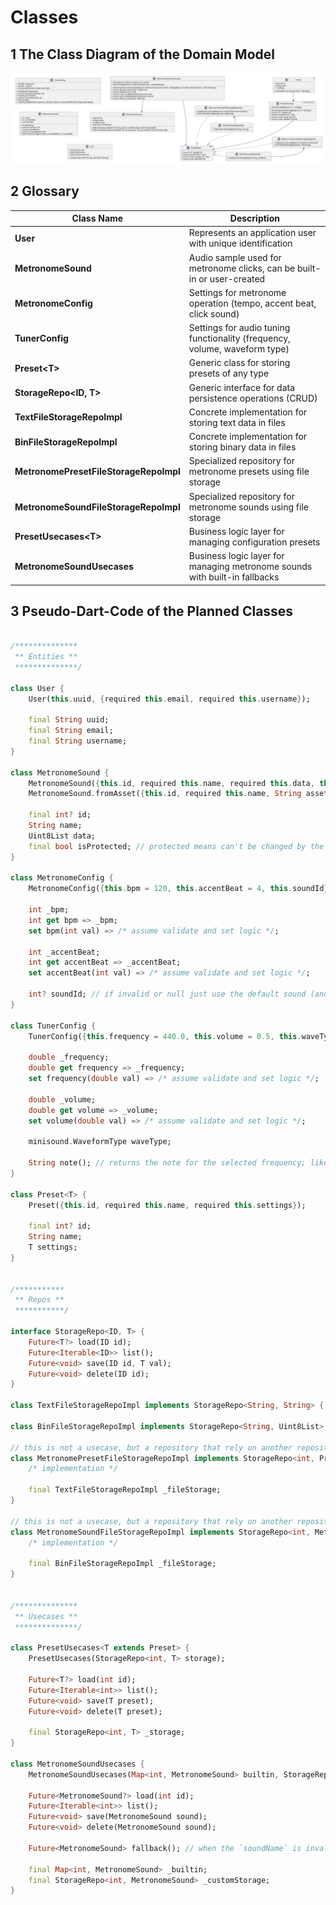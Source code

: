 # Classes

## 1 The Class Diagram of the Domain Model

![The Class Diagram of the Domain Model](./class_diagram.svg)


## 2 Glossary

| Class Name                             | Description                                                                 |
|----------------------------------------|-----------------------------------------------------------------------------|
| **User**                               | Represents an application user with unique identification                   |
| **MetronomeSound**                     | Audio sample used for metronome clicks, can be built-in or user-created     |
| **MetronomeConfig**                    | Settings for metronome operation (tempo, accent beat, click sound)          |
| **TunerConfig**                        | Settings for audio tuning functionality (frequency, volume, waveform type)  |
| **Preset\<T\>**                        | Generic class for storing presets of any type                               |
| **StorageRepo\<ID, T\>**               | Generic interface for data persistence operations (CRUD)                    |
| **TextFileStorageRepoImpl**            | Concrete implementation for storing text data in files                      |
| **BinFileStorageRepoImpl**             | Concrete implementation for storing binary data in files                    |
| **MetronomePresetFileStorageRepoImpl** | Specialized repository for metronome presets using file storage             |
| **MetronomeSoundFileStorageRepoImpl**  | Specialized repository for metronome sounds using file storage              |
| **PresetUsecases\<T\>**                | Business logic layer for managing configuration presets                     |
| **MetronomeSoundUsecases**             | Business logic layer for managing metronome sounds with built-in fallbacks  |


## 3 Pseudo-Dart-Code of the Planned Classes

```dart

/************** 
 ** Entities **
 **************/

class User {
    User(this.uuid, {required this.email, required this.username});

    final String uuid;
    final String email;
    final String username;
}

class MetronomeSound {
    MetronomeSound({this.id, required this.name, required this.data, this.isProtected = false});
    MetronomeSound.fromAsset({this.id, required this.name, String assetPath, this.isProtected = true});

    final int? id;
    String name;
    Uint8List data;
    final bool isProtected; // protected means can't be changed by the User through the UI
}

class MetronomeConfig {
    MetronomeConfig({this.bpm = 120, this.accentBeat = 4, this.soundId})

    int _bpm;
    int get bpm => _bpm;
    set bpm(int val) => /* assume validate and set logic */;

    int _accentBeat;
    int get accentBeat => _accentBeat;
    set accentBeat(int val) => /* assume validate and set logic */;

    int? soundId; // if invalid or null just use the default sound (and show <missing> in the ui)
}

class TunerConfig {
    TunerConfig({this.frequency = 440.0, this.volume = 0.5, this.waveType = minisound.WaveformType.sine})

    double _frequency;
    double get frequency => _frequency;
    set frequency(double val) => /* assume validate and set logic */;

    double _volume;
    double get volume => _volume;
    set volume(double val) => /* assume validate and set logic */;

    minisound.WaveformType waveType;

    String note(); // returns the note for the selected frequency; like this to indicate a calculation is happening
}

class Preset<T> {
    Preset({this.id, required this.name, required this.settings});

    final int? id;
    String name;
    T settings;
}


/*********** 
 ** Repos **
 ***********/

interface StorageRepo<ID, T> {
    Future<T?> load(ID id);
    Future<Iterable<ID>> list();
    Future<void> save(ID id, T val);
    Future<void> delete(ID id);
}

class TextFileStorageRepoImpl implements StorageRepo<String, String> { /* implementation */ }

class BinFileStorageRepoImpl implements StorageRepo<String, Uint8List> { /* implementation */ }

// this is not a usecase, but a repository that rely on another repository for separation of concerns (this one serializes the object, and file-related stores it into the file)
class MetronomePresetFileStorageRepoImpl implements StorageRepo<int, Preset<MetronomeConfig>> {
    /* implementation */

    final TextFileStorageRepoImpl _fileStorage;
}

// this is not a usecase, but a repository that rely on another repository for separation of concerns (this one serializes the object, and file-related stores it into the file)
class MetronomeSoundFileStorageRepoImpl implements StorageRepo<int, MetronomeSound> {
    /* implementation */

    final BinFileStorageRepoImpl _fileStorage;
}


/************** 
 ** Usecases **
 **************/

class PresetUsecases<T extends Preset> {
    PresetUsecases(StorageRepo<int, T> storage);

    Future<T?> load(int id);
    Future<Iterable<int>> list(); 
    Future<void> save(T preset);
    Future<void> delete(T preset);

    final StorageRepo<int, T> _storage;
}

class MetronomeSoundUsecases {
    MetronomeSoundUsecases(Map<int, MetronomeSound> builtin, StorageRepo<int, MetronomeSound> customStorage);

    Future<MetronomeSound?> load(int id);
    Future<Iterable<int>> list();
    Future<void> save(MetronomeSound sound);
    Future<void> delete(MetronomeSound sound);

    Future<MetronomeSound> fallback(); // when the `soundName` is invalid or null, this is used instead of loading

    final Map<int, MetronomeSound> _builtin;
    final StorageRepo<int, MetronomeSound> _customStorage;
}
```
